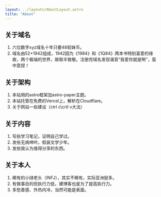 ```yaml
---
layout: ../layouts/AboutLayout.astro
title: "About"
---
```


## 关于域名

1. 六位数字xyz域名十年只要48软妹币。
2. 域名由52+1942组成，1942因为《1984》和《1Q84》两本书特别喜爱的缘故，两个极端的世界，故取半致敬。注册完域名发现谐音“我爱你就是啊”，蛮中意捏！

## 关于架构

1. 本站用的astro框架加astro-paper主题。
2. 本站托管在免费的Vercel上，解析在Cloudflare。
3. 关于网站一些建设（ctrl c\crtl v大法）

## 关于内容

1. 写些学习笔记，证明自己学过。
2. 发些无病呻吟，假装文学少年。
3. 发些我认为值得分享的东西。

## 关于本人

1. 稀有的小绿老头（INFJ），其实不稀有，实际亚洲挺多。
2. 有做事目的但执行力低，建博客也是为了提高执行力。
3. 多愁善感、外热内冷，当然可能是表面。
